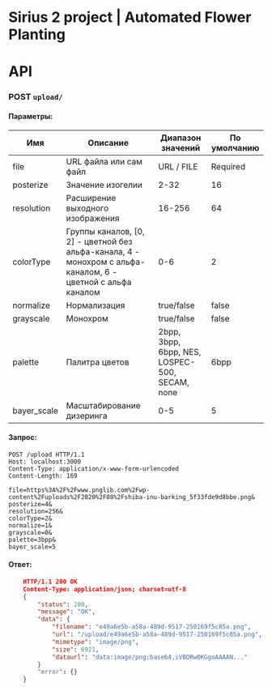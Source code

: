 # Sirius 2 project | Automated Flower Planting



# API

### POST `upload/`
#### Параметры:
|Имя| Описание | Диапазон значений | По умолчанию
|--|--|--|--|
| file | URL файла или сам файл | URL / FILE | Required
| posterize | Значение изогелии | 2-32 | 16
| resolution | Расширение выходного изображения | 16-256 | 64
| colorType | Группы каналов, [0, 2] - цветной без альфа-канала, 4 - монохром с альфа-каналом, 6 - цветной с альфа каналом | 0-6 | 2
| normalize | Нормализация | true/false | false
| grayscale | Монохром | true/false | false
| palette | Палитра цветов | 2bpp, 3bpp, 6bpp, NES, LOSPEC-500, SECAM, none | 6bpp
| bayer_scale | Масштабирование дизеринга | 0-5 | 5
#### Запрос:
```http
POST /upload HTTP/1.1
Host: localhost:3000
Content-Type: application/x-www-form-urlencoded
Content-Length: 169

file=https%3A%2F%2Fwww.pnglib.com%2Fwp-content%2Fuploads%2F2020%2F08%2Fshiba-inu-barking_5f33fde9d8bbe.png&
posterize=4&
resolution=256&
colorType=2&
normalize=1&
grayscale=0&
palette=3bpp&
bayer_scale=5
```
#### Ответ:
```json
	HTTP/1.1 200 OK
	Content-Type: application/json; charset=utf-8
	{
		"status": 200,
		"message": "OK",
		"data": {
			"filename": "e49a6e5b-a58a-489d-9517-250169f5c85a.png",
			"url": "/upload/e49a6e5b-a58a-489d-9517-250169f5c85a.png",
			"mimetype": "image/png",
			"size": 6921,
			"dataurl": "data:image/png;base64,iVBORw0KGgoAAAAN..."
		}
		"error": {}
	}
```